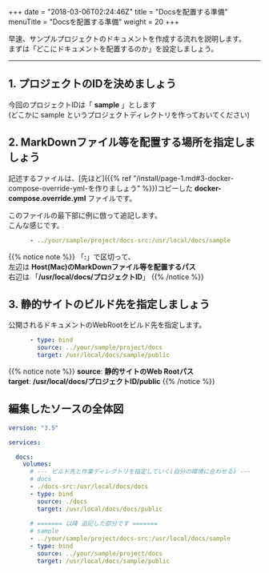 +++
date = "2018-03-06T02:24:46Z"
title = "Docsを配置する準備"
menuTitle = "Docsを配置する準備"
weight = 20
+++

早速、サンプルプロジェクトのドキュメントを作成する流れを説明します。  
まずは「どこにドキュメントを配置するのか」を設定しましょう。

--- 

## 1. プロジェクトのIDを決めましょう
今回のプロジェクトIDは「 **sample** 」とします  
(どこかに sample というプロジェクトディレクトリを作っておいてください)

## 2. MarkDownファイル等を配置する場所を指定しましょう
記述するファイルは、[先ほど]({{% ref "/install/page-1.md#3-docker-compose-override-yml-を作りましょう" %}})コピーした
**docker-compose.override.yml** ファイルです。  

このファイルの最下部に例に倣って追記します。  
こんな感じです。

```yaml
      - ../your/sample/project/docs-src:/usr/local/docs/sample
```

{{% notice note %}}
「**:**」で区切って、  
左辺は **Host(Mac)のMarkDownファイル等を配置するパス**  
右辺は 「**/usr/local/docs/プロジェクトID**」
{{% /notice %}}



## 3. 静的サイトのビルド先を指定しましょう
公開されるドキュメントのWebRootをビルド先を指定します。   

```yaml
      - type: bind
        source: ../your/sample/project/docs
        target: /usr/local/docs/sample/public
```

{{% notice note %}}
**source**: **静的サイトのWeb Rootパス**  
**target**: **/usr/local/docs/プロジェクトID/public**
{{% /notice %}}

## 編集したソースの全体図
```yaml
version: "3.5"

services:

  docs:
    volumes:
      # --- ビルド先と作業ディレクトリを指定していく(自分の環境に合わせる) ---
      # docs
      - ./docs-src:/usr/local/docs/docs
      - type: bind
        source: ./docs
        target: /usr/local/docs/docs/public
      
      # ======= 以降 追記した部分です =======
      # sample
      - ../your/sample/project/docs-src:/usr/local/docs/sample
      - type: bind
        source: ../your/sample/project/docs
        target: /usr/local/docs/sample/public
```

